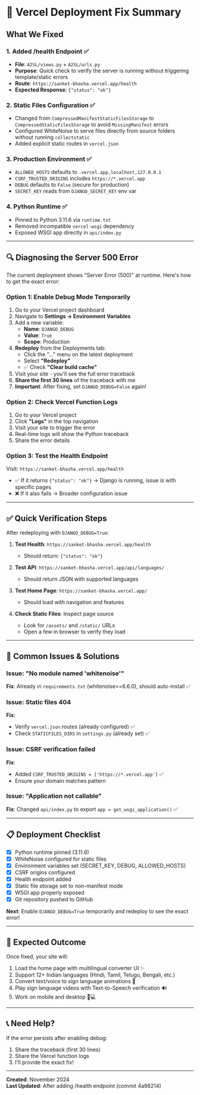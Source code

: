 # 🚀 Vercel Deployment Fix Summary

## What We Fixed

### 1. **Added /health Endpoint** ✅

- **File**: `A2SL/views.py` + `A2SL/urls.py`
- **Purpose**: Quick check to verify the server is running without triggering template/static errors
- **Route**: `https://sanket-bhasha.vercel.app/health`
- **Expected Response**: `{"status": "ok"}`

### 2. **Static Files Configuration** ✅

- Changed from `CompressedManifestStaticFilesStorage` to `CompressedStaticFilesStorage` to avoid `MissingManifest` errors
- Configured WhiteNoise to serve files directly from source folders without running `collectstatic`
- Added explicit static routes in `vercel.json`

### 3. **Production Environment** ✅

- `ALLOWED_HOSTS` defaults to `.vercel.app,localhost,127.0.0.1`
- `CSRF_TRUSTED_ORIGINS` includes `https://*.vercel.app`
- `DEBUG` defaults to `False` (secure for production)
- `SECRET_KEY` reads from `DJANGO_SECRET_KEY` env var

### 4. **Python Runtime** ✅

- Pinned to Python 3.11.6 via `runtime.txt`
- Removed incompatible `vercel-wsgi` dependency
- Exposed WSGI app directly in `api/index.py`

---

## 🔍 Diagnosing the Server 500 Error

The current deployment shows "Server Error (500)" at runtime. Here's how to get the exact error:

### **Option 1: Enable Debug Mode Temporarily**

1. Go to your Vercel project dashboard
2. Navigate to **Settings → Environment Variables**
3. Add a new variable:
   - **Name**: `DJANGO_DEBUG`
   - **Value**: `True`
   - **Scope**: Production
4. **Redeploy** from the Deployments tab:
   - Click the "..." menu on the latest deployment
   - Select **"Redeploy"**
   - ✅ Check **"Clear build cache"**
5. Visit your site - you'll see the full error traceback
6. **Share the first 30 lines** of the traceback with me
7. **Important**: After fixing, set `DJANGO_DEBUG=False` again!

### **Option 2: Check Vercel Function Logs**

1. Go to your Vercel project
2. Click **"Logs"** in the top navigation
3. Visit your site to trigger the error
4. Real-time logs will show the Python traceback
5. Share the error details

### **Option 3: Test the Health Endpoint**

Visit: `https://sanket-bhasha.vercel.app/health`

- ✅ If it returns `{"status": "ok"}` → Django is running, issue is with specific pages
- ❌ If it also fails → Broader configuration issue

---

## ✅ Quick Verification Steps

After redeploying with `DJANGO_DEBUG=True`:

1. **Test Health**: `https://sanket-bhasha.vercel.app/health`

   - Should return: `{"status": "ok"}`

2. **Test API**: `https://sanket-bhasha.vercel.app/api/languages/`

   - Should return JSON with supported languages

3. **Test Home Page**: `https://sanket-bhasha.vercel.app/`

   - Should load with navigation and features

4. **Check Static Files**: Inspect page source
   - Look for `/assets/` and `/static/` URLs
   - Open a few in browser to verify they load

---

## 🔧 Common Issues & Solutions

### Issue: "No module named 'whitenoise'"

**Fix**: Already in `requirements.txt` (whitenoise>=6.6.0), should auto-install ✅

### Issue: Static files 404

**Fix**:

- Verify `vercel.json` routes (already configured) ✅
- Check `STATICFILES_DIRS` in `settings.py` (already set) ✅

### Issue: CSRF verification failed

**Fix**:

- Added `CSRF_TRUSTED_ORIGINS = ['https://*.vercel.app']` ✅
- Ensure your domain matches pattern

### Issue: "Application not callable"

**Fix**: Changed `api/index.py` to export `app = get_wsgi_application()` ✅

---

## 📋 Deployment Checklist

- [x] Python runtime pinned (3.11.6)
- [x] WhiteNoise configured for static files
- [x] Environment variables set (SECRET_KEY, DEBUG, ALLOWED_HOSTS)
- [x] CSRF origins configured
- [x] Health endpoint added
- [x] Static file storage set to non-manifest mode
- [x] WSGI app properly exposed
- [x] Git repository pushed to GitHub

**Next**: Enable `DJANGO_DEBUG=True` temporarily and redeploy to see the exact error!

---

## 🎯 Expected Outcome

Once fixed, your site will:

1. Load the home page with multilingual converter UI ✨
2. Support 12+ Indian languages (Hindi, Tamil, Telugu, Bengali, etc.)
3. Convert text/voice to sign language animations 🎥
4. Play sign language videos with Text-to-Speech verification 🔊
5. Work on mobile and desktop 📱💻

---

## 📞 Need Help?

If the error persists after enabling debug:

1. Share the traceback (first 30 lines)
2. Share the Vercel function logs
3. I'll provide the exact fix!

---

**Created**: November 2024  
**Last Updated**: After adding /health endpoint (commit 4a98214)
